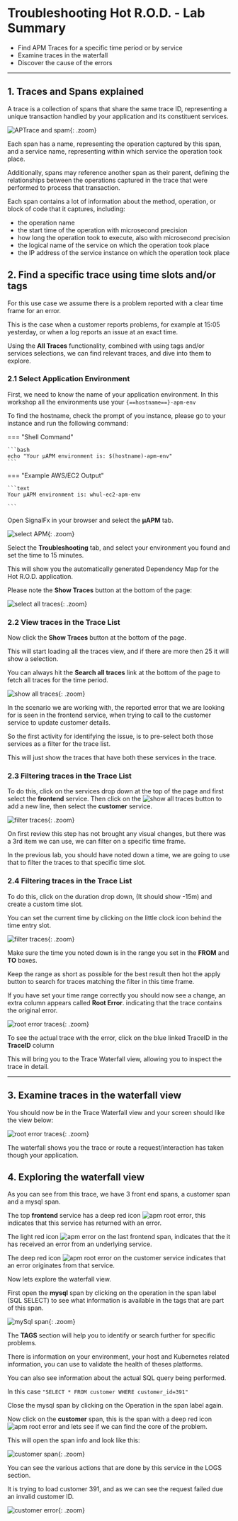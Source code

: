 # Troubleshooting Hot R.O.D. - Lab Summary

* Find APM Traces for a specific time period or by service
* Examine traces in the waterfall
* Discover the cause of the errors

---

## 1. Traces and Spans explained

A trace is a collection of spans that share the same trace ID, representing a unique transaction handled by your application and its constituent services.

![APTrace and spam](../images/apm/µAPM-trace-spans.png){: .zoom}

Each span has a name, representing the operation captured by this span, and a service name, representing within which service the operation took place.

Additionally, spans may reference another span as their parent, defining the relationships between the operations captured in the trace that were performed to process that transaction.

Each span contains a lot of information about the method, operation, or block of code that it captures, including:

* the operation name
* the start time of the operation with microsecond precision
* how long the operation took to execute, also with microsecond precision
* the logical name of the service on which the operation took place
* the IP address of the service instance on which the operation took place

## 2. Find a specific trace using time slots and/or tags

For this use case we assume there is a problem reported with a clear time frame for an error.

This is the case when a customer reports problems, for example at 15:05 yesterday, or when a log reports an issue at an exact time.

Using the **All Traces** functionality, combined with using tags and/or services selections, we can find relevant traces, and dive into them to explore.

### 2.1 Select Application Environment

First, we need to know the name of your application environment. In this workshop all the environments use your `{==hostname==}-apm-env`

To find the hostname, check the prompt of you instance, please go to your
instance and run the following command:

=== "Shell Command"

    ```bash
    echo "Your µAPM environment is: $(hostname)-apm-env"
    ```

=== "Example AWS/EC2 Output"

    ```text
    Your µAPM environment is: whul-ec2-apm-env

    ```

Open SignalFx in your browser and select the **µAPM** tab.

![select APM](../images/apm/select-apm.png){: .zoom}

Select the **Troubleshooting** tab, and select your environment you found and set the time to 15 minutes.

This will show you the automatically generated Dependency Map for the Hot R.O.D. application.

Please note the **Show Traces** button at the bottom of the page:

![select all traces](../images/apm/hotrod-show-traces.png){: .zoom}

### 2.2 View traces in the Trace List

Now click  the **Show Traces** button at the bottom of the page.

This will start loading all the traces view, and if there are more then 25 it will show a selection.

You can always hit the **Search all traces** link at the bottom of the page to fetch all traces for the time period.

![show all traces](../images/apm/hotrod-list-of-traces.png){: .zoom}

In the scenario we are working with, the reported error that we are looking for is seen in the frontend service, when trying to call to the customer service to update customer details.

So the first activity for identifying the issue, is to pre-select both those services as a filter for the trace list.

This will just show the traces that have both these services in the trace.

### 2.3 Filtering traces in the Trace List

To do this, click on the services drop down at the top of the page and first select the **frontend** service. Then click on the ![show all traces](../images/apm/apm-add-rowbutton.png) button to add a new line, then select the **customer** service.

![filter traces](../images/apm/hotrod-select-service.png){: .zoom}

On first review this step has not brought any visual changes, but there was a 3rd item we can use, we can filter on a specific time frame.

In the previous lab, you should have noted down a time, we are going to use that to filter the traces to that specific time slot.

### 2.4 Filtering traces in the Trace List

To do this, click on the duration drop down, (It should show -15m) and create a custom time slot.

You can set the current time by clicking on the little clock icon behind the time entry slot.

![filter traces](../images/apm/hotrod-custom-time-slot.png){: .zoom}

Make sure the time you noted down is in the range you set in the **FROM** and **TO** boxes.

Keep the range as short as possible for the best result then hot the apply button to search for traces matching the filter in this time frame.

If you have set your time range correctly you should now see a change, an extra column appears called **Root Error**. indicating that the trace contains the original error.

![root error traces](../images/apm/hotrod-root-errors.png){: .zoom}

To see the actual trace with the error, click on the blue linked TraceID in the **TraceID** column

This will bring you to the Trace Waterfall view, allowing you to inspect the trace in detail.

---

## 3. Examine traces in the waterfall view

You should now be in the Trace Waterfall view and your screen should like the view below:

![root error traces](../images/apm/hotrod-waterfall-closed.png){: .zoom}

The waterfall shows you the trace or route a request/interaction has taken though your application.

## 4. Exploring the waterfall view

As you can see from this trace, we have 3 front end spans, a customer span and a mysql span.

The top **frontend** service has a deep red icon ![apm root error](../images/apm/apm-root-error-code.png), this indicates that this service has returned with an error.

The light red icon ![apm error](../images/apm/apm-error-code.png) on the last frontend span, indicates that the it has received an error from an underlying service.

The deep red icon ![apm root error](../images/apm/apm-root-error-code.png) on the customer  service indicates that an error originates from that service.

Now lets explore the waterfall view.

First open the **mysql** span by clicking on the operation in the span label (SQL SELECT) to see what information is available in the tags that are part of this span.

![mySql span](../images/apm/hotrod-span-1.png){: .zoom}

The **TAGS** section will help you to identify or search further for specific problems.

There is information on your environment, your host and Kubernetes related information, you can use to validate the health of theses platforms.

You can also see information about the actual SQL query being performed.

In this case `"SELECT * FROM customer WHERE customer_id=391"`

Close the mysql span by clicking on the Operation in the span label again.

Now click on the **customer** span, this is the span with a deep red icon ![apm root error](../images/apm/apm-root-error-code.png) and lets see if we can find the core of the problem.

This will open the span info and look like this:

![customer span](../images/apm/hotrod-span-2.png){: .zoom}

You can see the various actions that are done by this service in the LOGS section.

It is trying to load customer 391, and as we can see the request failed due an invalid customer ID.

![customer error](../images/apm/hotrod-error.png){: .zoom}
